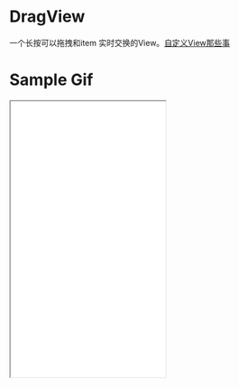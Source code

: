 # DragView
一个长按可以拖拽和item 实时交换的View。[自定义View那些事](https://coolegos.github.io/2017/11/12/%E8%87%AA%E5%AE%9A%E4%B9%89View%E9%82%A3%E4%BA%9B%E4%BA%8B/)
# Sample Gif
<iframe height=488 width=275 src="art/drag_view.gif">

# Demo
[apk](/aok/app-debug.apk)